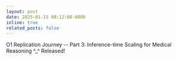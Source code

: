 ```yaml
---
layout: post
date: 2025-01-15 00:12:00-0800
inline: true
related_posts: false
---
```


O1 Replication Journey -- Part 3: Inference-time Scaling for Medical Reasoning   ^_^ Released!